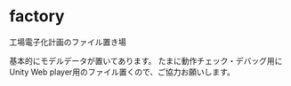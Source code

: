 # factory
工場電子化計画のファイル置き場

基本的にモデルデータが置いてあります。
たまに動作チェック・デバッグ用にUnity Web player用のファイル置くので、ご協力お願いします。

